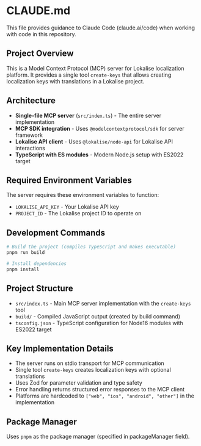 # CLAUDE.md

This file provides guidance to Claude Code (claude.ai/code) when working with code in this repository.

## Project Overview

This is a Model Context Protocol (MCP) server for Lokalise localization platform. It provides a single tool `create-keys` that allows creating localization keys with translations in a Lokalise project.

## Architecture

- **Single-file MCP server** (`src/index.ts`) - The entire server implementation
- **MCP SDK integration** - Uses `@modelcontextprotocol/sdk` for server framework
- **Lokalise API client** - Uses `@lokalise/node-api` for Lokalise API interactions
- **TypeScript with ES modules** - Modern Node.js setup with ES2022 target

## Required Environment Variables

The server requires these environment variables to function:
- `LOKALISE_API_KEY` - Your Lokalise API key
- `PROJECT_ID` - The Lokalise project ID to operate on

## Development Commands

```bash
# Build the project (compiles TypeScript and makes executable)
pnpm run build

# Install dependencies
pnpm install
```

## Project Structure

- `src/index.ts` - Main MCP server implementation with the `create-keys` tool
- `build/` - Compiled JavaScript output (created by build command)
- `tsconfig.json` - TypeScript configuration for Node16 modules with ES2022 target

## Key Implementation Details

- The server runs on stdio transport for MCP communication
- Single tool `create-keys` creates localization keys with optional translations
- Uses Zod for parameter validation and type safety
- Error handling returns structured error responses to the MCP client
- Platforms are hardcoded to `["web", "ios", "android", "other"]` in the implementation

## Package Manager

Uses `pnpm` as the package manager (specified in packageManager field).